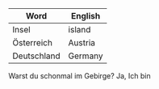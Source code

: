 
| Word        | English |
| ----------- | ------- |
| Insel       | island  |
| Österreich  | Austria |
| Deutschland | Germany |

Warst du schonmal im Gebirge?
Ja, Ich bin 